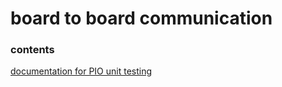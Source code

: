 # board to board communication

### contents 

[documentation for PIO unit testing](https://docs.platformio.org/en/latest/advanced/unit-testing/index.html)
